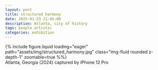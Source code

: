 ```yaml
---
layout: post
title: structured harmony
date: 2025-01-23 21:45:00
description: Atlanta, city of history
tags: people artistic
categories: exhibition
---
```


<div class="row">
    <div class="col-sm mt-3 mt-md-0">
        {% include figure.liquid loading="eager" path="assets/img/structured_harmony.jpg" class="img-fluid rounded z-depth-1" zoomable=true %%}
    </div>
</div>
<div class="caption">
    Atlanta, Georgia (2024)
    captured by iPhone 12 Pro
</div>
